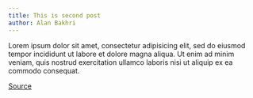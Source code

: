 ```yaml
---
title: This is second post
author: Alan Bakhri
---
```


Lorem ipsum dolor sit amet, consectetur adipisicing elit, sed do eiusmod tempor incididunt ut labore et dolore magna aliqua. Ut enim ad minim veniam, quis nostrud exercitation ullamco laboris nisi ut aliquip ex ea commodo consequat.

[Source](https://localhost:4000/posts/2017-02-21-this-is-second-post.md)
